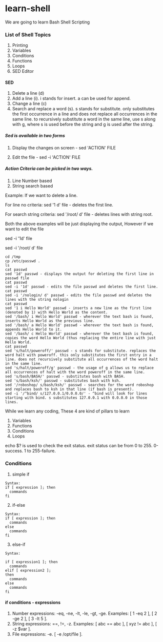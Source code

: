 # learn-shell

We are going to learn Bash Shell Scripting

### List of Shell Topics 


1. Printing 
2. Variables
3. Conditions
4. Functions
5. Loops
6. SED Editor



#### SED 
1. Delete a line (d)
2. Add a  line (i). i stands for insert. a can be used for append.
3. Change a line (c)
4. Search and replace a word (s). s stands for substitute. only substitutes the first occurrence in a line and does not replace all occurrences in the same line. to recursively substitute a word in the same line, use s along with g, where s is used before the string and g is used after the string.

##### Sed is available in two forms
1. Display the changes on screen - sed 'ACTION' FILE 

2. Edit the file - sed -i 'ACTION' FILE 

##### Action Criteria can be picked in two ways.
1. Line Number based 
2. String search based

Example: If we want to delete a line.

For line no criteria: sed '1 d' file - deletes the first line.

For search string criteria: sed '/root/ d' file - deletes lines with string root.

Both the above examples will be just displaying the output, However if we want to edit the file 

sed -i '1d' file 

sed -i '/root/ d' file 


```text
cd /tmp
cp /etc/passwd .
ls
cat passwd
sed '1d' passwd - displays the output for deleting the first line in passwd file
cat passwd
sed -i '1d' passwd - edits the file passwd and deletes the first line. 
cat passwd
sed -i '/nologin/ d' passwd - edits the file passwd and deletes the lines with the string nologin
cat passwd
sed '1 i Hello World' passwd - inserts a new line as the first line (denoted by 1) with Hello World as the content.
sed '/bash/ i Hello World' passwd - wherever the text bash is found, inserts Hello World as the previous line. 
sed '/bash/ a Hello World' passwd - wherever the text bash is found, appends Hello World to it. 
sed '/bash/ c Hello World' passwd - wherever the text bash is found, copies the word Hello World (thus replacing the entire line with just Hello World.
cat passwd
sed 's/halt/poweroff/' passwd - s stands for substitute. replaces the word halt with poweroff. this only substitutes the first entry in a line. does not recursively substitute all occurrences of the word halt in the same line. 
sed 's/halt/poweroff/g' passwd - the usage of g allows us to replace all occurrences of halt with the word poweroff in the same line.
sed 's/bash/BASH/' passwd - substitutes bash with BASH.
sed 's/bash/ksh/' passwd - substitutes bash with ksh.
sed '/roboshop/ s/bash/ksh/' passwd - searches for the word roboshop and replaces bash to ksh in that line (if bash is present).
sed -i '/^bind/ s/127.0.0.1/0.0.0.0/' - ^bind will look for lines starting with bind. s substitutes 127.0.0.1 with 0.0.0.0 in those lines.
```


While we learn any coding, These 4 are kind of pillars to learn

1. Variables
2. Functions 
3. Conditions
4. Loops 


echo $? is used to check the exit status. exit status can be from 0 to 255. 0-success. 1 to 255-failure.

### Conditions

1. simple if

```text
Syntax:
if [ expression ]; then 
  commands
fi
```

2. if-else

```text
Syntax:
if [ expression ]; then 
  commands
else
  commands
fi
```

3. else-if

```text
Syntax:

if [ expression1 ]; then 
  commands
elif [ expression2 ];
then 
  commands
else
  commands
fi
```
#### if conditions - expressions

1. Number expressions: -eq, -ne, -lt, -le, -gt, -ge. Examples: [ 1 -eq 2 ], [ 2 -ge 2 ], [ 3 -lt 5 ].
2. String expressions: ==, !=, -z. Examples: [ abc == abc ], [ xyz != abc ], [ -z $var ].
3. File expressions: -e. [ -e /opt/file ].
